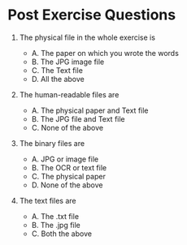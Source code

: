 # Post Exercise Questions

1. The physical file in the whole exercise is  
    - A. The paper on which you wrote the words
    - B. The JPG image file 
    - C. The Text file 
    - D. All the above

2. The human-readable files are   
    - A. The physical paper and Text file 
    - B. The JPG file and Text file 
    - C. None of the above
    
3. The binary files are 
    - A. JPG or image file 
    - B. The OCR or text file 
    - C. The physical paper 
    - D. None of the above
    
4. The text files are   
    - A. The .txt file 
    - B. The .jpg file 
    - C. Both the above 

